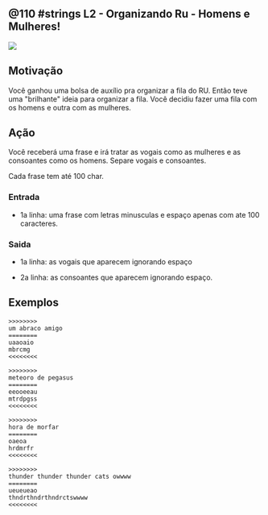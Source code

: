 ## @110 #strings L2 - Organizando Ru - Homens e Mulheres!


![](https://raw.githubusercontent.com/qxcodefup/moodle/master/base/110/__capa.jpg)

## Motivação

Você ganhou uma bolsa de auxílio pra organizar a fila do RU. Então teve uma "brilhante" ideia para organizar a fila. Você decidiu fazer uma fila com os homens e outra com as mulheres.

## Ação

Você receberá uma frase e irá tratar as vogais como as mulheres e as consoantes como os homens. Separe vogais e consoantes.

Cada frase tem até 100 char.

### Entrada

*   1a linha: uma frase com letras minusculas e espaço apenas com ate 100 caracteres.  

### Saida

*   1a linha: as vogais que aparecem ignorando espaço

*   2a linha: as consoantes que aparecem ignorando espaço.

## Exemplos  

```
>>>>>>>>
um abraco amigo
========
uaaoaio
mbrcmg
<<<<<<<<

>>>>>>>>
meteoro de pegasus
========
eeooeeau
mtrdpgss
<<<<<<<<

>>>>>>>>
hora de morfar
========
oaeoa
hrdmrfr
<<<<<<<<

>>>>>>>>
thunder thunder thunder cats owwww
========
ueueueao
thndrthndrthndrctswwww
<<<<<<<<
```
